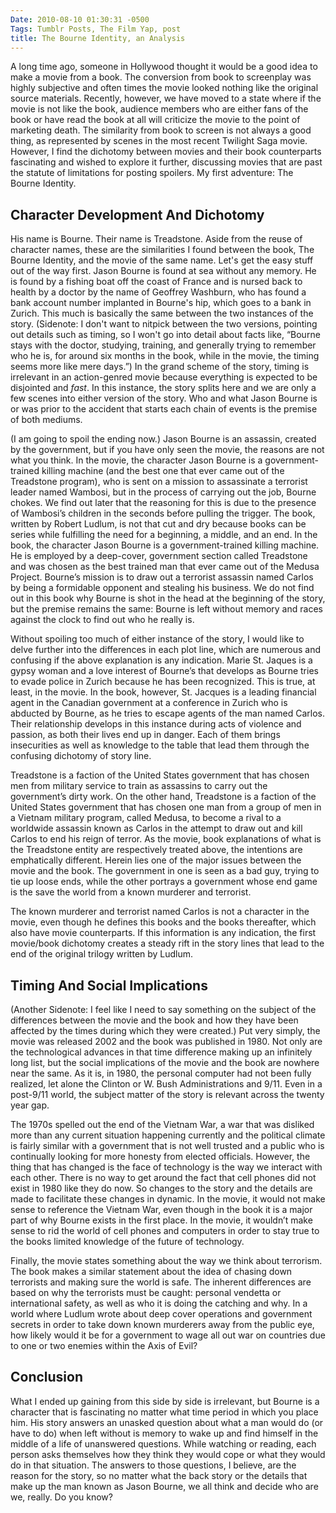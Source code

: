 ```yaml
---
Date: 2010-08-10 01:30:31 -0500
Tags: Tumblr Posts, The Film Yap, post
title: The Bourne Identity, an Analysis
---
```


A long time ago, someone in Hollywood thought it would be a good idea to make a movie from a book.  The conversion from book to screenplay was highly subjective and often times the movie looked nothing like the original source materials.  Recently, however, we have moved to a state where if the movie is not like the book, audience members who are either fans of the book or have read the book at all will criticize the movie to the point of marketing death.  The similarity from book to screen is not always a good thing, as represented by scenes in the most recent Twilight Saga movie.  However, I find the dichotomy between movies and their book counterparts fascinating and wished to explore it further, discussing movies that are past the statute of limitations for posting spoilers.  My first adventure: The Bourne Identity.

## Character Development And Dichotomy
His name is Bourne. Their name is Treadstone. Aside from the reuse of character names, these are the similarities I found between the book, The Bourne Identity, and the movie of the same name. Let's get the easy stuff out of the way first.  Jason Bourne is found at sea without any memory. He is found by a fishing boat off the coast of France and is nursed back to health by a doctor by the name of Geoffrey Washburn, who has found a bank account number implanted in Bourne's hip, which goes to a bank in Zurich. This much is basically the same between the two instances of the story. (Sidenote: I don't want to nitpick between the two versions, pointing out details such as timing, so I won't go into detail about facts like, “Bourne stays with the doctor, studying, training, and generally trying to remember who he is, for around six months in the book, while in the movie, the timing seems more like mere days.”) In the grand scheme of the story, timing is irrelevant in an action-genred movie because everything is expected to be disjointed and *fast*.  In this instance, the story splits here and we are only a few scenes into either version of the story.  Who and what Jason Bourne is or was prior to the accident that starts each chain of events is the premise of both mediums.

(I am going to spoil the ending now.)  Jason Bourne is an assassin, created by the government, but if you have only seen the movie, the reasons are not what you think.  In the movie, the character Jason Bourne is a government-trained killing machine (and the best one that ever came out of the Treadstone program), who is sent on a mission to assassinate a terrorist leader named Wambosi, but in the process of carrying out the job, Bourne chokes.  We find out later that the reasoning for this is due to the presence of Wambosi’s children in the seconds before pulling the trigger.  The book, written by Robert Ludlum, is not that cut and dry because books can be series while fulfilling the need for a beginning, a middle, and an end.  In the book, the character Jason Bourne is a government-trained killing machine.  He is employed by a deep-cover, government section called Treadstone and was chosen as the best trained man that ever came out of the Medusa Project.  Bourne’s mission is to draw out a terrorist assassin named Carlos by being a formidable opponent and stealing his business.  We do not find out in this book why Bourne is shot in the head at the beginning of the story, but the premise remains the same: Bourne is left without memory and races against the clock to find out who he really is.

Without spoiling too much of either instance of the story, I would like to delve further into the differences in each plot line, which are numerous and confusing if the above explanation is any indication.  Marie St. Jaques is a gypsy woman and a love interest of Bourne’s that develops as Bourne tries to evade police in Zurich because he has been recognized. This is true, at least, in the movie.  In the book, however, St. Jacques is a leading financial agent in the Canadian government at a conference in Zurich who is abducted by Bourne, as he tries to escape agents of the man named Carlos.  Their relationship develops in this instance during acts of violence and passion, as both their lives end up in danger.  Each of them brings insecurities as well as knowledge to the table that lead them through the confusing dichotomy of story line.

Treadstone is a faction of the United States government that has chosen men from military service to train as assassins to carry out the government’s dirty work.  On the other hand, Treadstone is a faction of the United States government that has chosen one man from a group of men in a Vietnam military program, called Medusa, to become a rival to a worldwide assassin known as Carlos in the attempt to draw out and kill Carlos to end his reign of terror.  As the movie, book explanations of what is the Treadstone entity are respectively treated above, the intentions are emphatically different.  Herein lies one of the major issues between the movie and the book.  The government in one is seen as a bad guy, trying to tie up loose ends, while the other portrays a government whose end game is the save the world from a known murderer and terrorist.

The known murderer and terrorist named Carlos is not a character in the movie, even though he defines this books and the books thereafter, which also have movie counterparts.  If this information is any indication, the first movie/book dichotomy creates a steady rift in the story lines that lead to the end of the original trilogy written by Ludlum.

## Timing And Social Implications
(Another Sidenote: I feel like I need to say something on the subject of the differences between the movie and the book and how they have been affected by the times during which they were created.)  Put very simply, the movie was released 2002 and the book was published in 1980.  Not only are the technological advances in that time difference making up an infinitely long list, but the social implications of the movie and the book are nowhere near the same.  As it is, in 1980, the personal computer had not been fully realized, let alone the Clinton or W. Bush Administrations and 9/11.  Even in a post-9/11 world, the subject matter of the story is relevant across the twenty year gap.  

The 1970s spelled out the end of the Vietnam War, a war that was disliked more than any current situation happening currently and the political climate is fairly similar with a government that is not well trusted and a public who is continually looking for more honesty from elected officials.  However, the thing that has changed is the face of technology is the way we interact with each other.  There is no way to get around the fact that cell phones did not exist in 1980 like they do now.  So changes to the story and the details are made to facilitate these changes in dynamic.  In the movie, it would not make sense to reference the Vietnam War, even though in the book it is a major part of why Bourne exists in the first place.  In the movie, it wouldn’t make sense to rid the world of cell phones and computers in order to stay true to the books limited knowledge of the future of technology.

Finally, the movie states something about the way we think about terrorism.  The book makes a similar statement about the idea of chasing down terrorists and making sure the world is safe.  The inherent differences are based on why the terrorists must be caught: personal vendetta or international safety, as well as who it is doing the catching and why.  In a world where Ludlum wrote about deep cover operations and government secrets in order to take down known murderers away from the public eye, how likely would it be for a government to wage all out war on countries due to one or two enemies within the Axis of Evil?

## Conclusion
What I ended up gaining from this side by side is irrelevant, but Bourne is a character that is fascinating no matter what time period in which you place him.  His story answers an unasked question about what a man would do (or have to do) when left without is memory to wake up and find himself in the middle of a life of unanswered questions.  While watching or reading, each person asks themselves how they think they would cope or what they would do in that situation.  The answers to those questions, I believe, are the reason for the story, so no matter what the back story or the details that make up the man known as Jason Bourne, we all think and decide who are we, really.  Do you know?